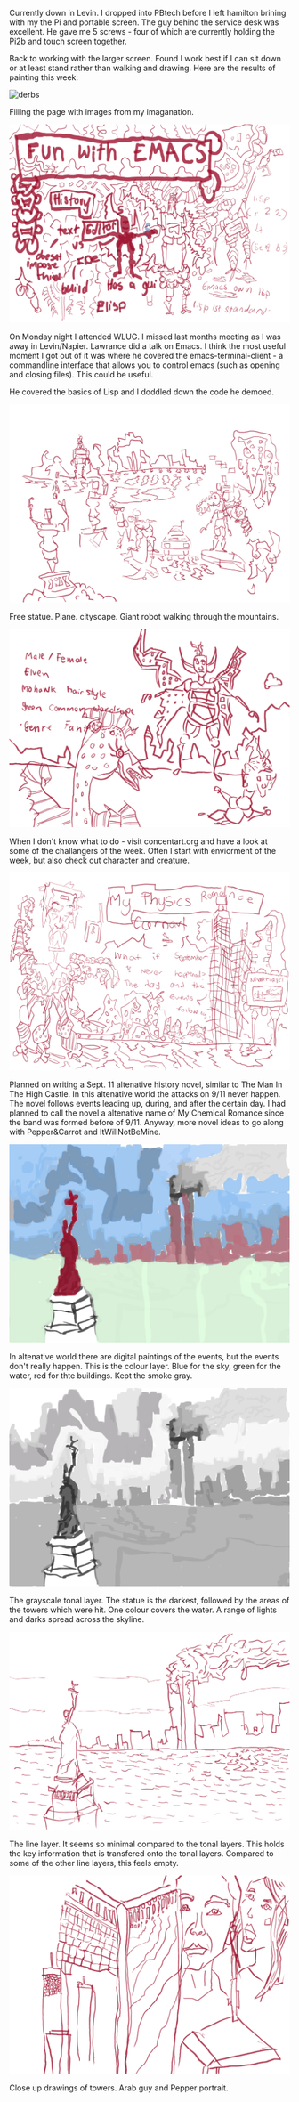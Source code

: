Currently down in Levin. I 
dropped into PBtech before I left
hamilton brining with my the Pi
and portable screen. The guy behind the service desk was excellent. He gave me 5 screws - four of which are currently 
holding the Pi2b and touch screen together. 

Back to working with the larger screen. Found I work best if I can sit down or at least stand rather than walking and drawing. 
Here are the results of painting this week:

![derbs](/galleries/2016/04/29/derbs.png)

Filling the page with images from my imaganation. 

![emacs-wlu](/galleries/2016/04/29/emacs-wlug.png)

On Monday night I attended WLUG. I missed last months meeting as I was away in Levin/Napier. Lawrance did a talk on Emacs. I think the most useful moment I got out of it was where he covered the emacs-terminal-client - a commandline interface that allows you to control emacs (such as opening and closing files). This could be useful. 

He covered the basics of Lisp and I doddled down the code he demoed. 

![free](/galleries/2016/04/29/free.png)

Free statue. Plane. cityscape. Giant robot walking through the mountains.

![reenelf](/galleries/2016/04/29/greenelf.png)

When I don't know what to do - visit concentart.org and have a look at some of the challangers of the week. Often I start with enviorment of the week, but also check out character and creature. 

![myphysicsromance](/galleries/2016/04/29/myphysicsromance.png)

Planned on writing a Sept. 11 altenative history novel, similar to The Man In The High Castle. In this altenative world the attacks on 9/11 never happen. The novel follows events leading up, during, and after the certain day. I had planned to call the novel a altenative name of My Chemical Romance since the band was formed before of 9/11. Anyway, more novel ideas to go along with Pepper&Carrot and ItWillNotBeMine. 

![towersburn-color](/galleries/2016/04/29/towersburn-color.png)

In altenative world there are digital paintings of the events, but the events don't really happen. This is the colour layer. Blue for the sky, green for the water, red for thte buildings. Kept the smoke gray. 

![towersburn-gray](/galleries/2016/04/29/towersburn-gray.png)

The grayscale tonal layer. The statue is the darkest, followed by the areas of the towers which were hit. One colour covers the water. A range of lights and darks spread across the skyline. 

![towersburn-line](/galleries/2016/04/29/towersburn-line.png)

The line layer. It seems so minimal compared to the tonal layers. This holds the key information that is transfered onto the tonal layers. Compared to some of the other line layers, this feels empty. 

![towerwatch](/galleries/2016/04/29/towerwatch.png)

Close up drawings of towers. Arab guy and Pepper portrait. 
